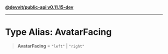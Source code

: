 [**@devvit/public-api v0.11.15-dev**](../../../../../../README.md)

---

# Type Alias: AvatarFacing

> **AvatarFacing** = `"left"` \| `"right"`

